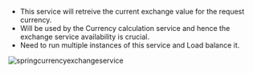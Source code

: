 * This service will retreive the current exchange value for the request currency.
* Will be used by the Currency calculation service and hence the exchange service availability is crucial.
* Need to run multiple instances of this service and Load balance it.

![springcurrencyexchangeservice](https://user-images.githubusercontent.com/6800366/40426598-18e638a8-5eb9-11e8-9bd9-2a442ed71911.PNG)

